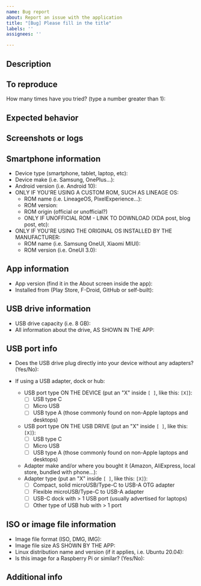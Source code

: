 ```yaml
---
name: Bug report
about: Report an issue with the application
title: "[Bug] Please fill in the title"
labels: ''
assignees: ''

---
```


<!--
==========================================================================
                             READ THIS
==========================================================================

- FILL IN THE TITLE

- Bug reports MUST ALWAYS have this form filled in IN ITS ENTIRETY.
  Type your content right below the -- > line.

- Windows ISOs are NOT SUPPORTED and they were NEVER SUPPORTED. DO NOT OPEN
  ISSUES ON ANY WINDOWS-RELATED TOPICS. If you'd like to contribute code for
  handling Windows ISOs you may do so in this thread:
  https://github.com/EtchDroid/EtchDroid/issues/5

- Any issues with missing or incomplete information will be IMNMEDIATELY
  CLOSED AND LOCKED. Any sort of subsequent spam will result in a BLOCK from
  future contributions.

- YES, ALL INFORMATION IS REQUIRED. IF YOU DON'T HAVE TIME TO FILL IT IN, I
  DON'T HAVE TIME TO WASTE ON YOU.

- ALWAYS SEARCH FOR OPEN AND PAST ISSUES

- READ THE FAQ: https://etchdroid.depau.eu/faq/

- READ THE USB DRIVE RECOVERY INSTRUCTIONS:
  https://etchdroid.depau.eu/broken_usb/

I do not take ABSOLUTELY ANY RESPONSIBILITY for any sort of hardware or
software issues YOU THINK are caused by EtchDroid.
For your info, if you think this app broke your USB drive or phone, please
let me tell you that I think you are an idiot.

By using this app, or any of my software you do it AT YOUR OWN risk.

==========================================================================
                             READ THIS
==========================================================================
-->

## Description
<!-- MANDATORY - Write a clear and concise description of your issue -->

## To reproduce
<!-- MANDATORY - Add a list of steps to be taken to reproduce the issue
 you are experiencing. If your issue only happens occasionally, say so.
 If your issue occurs once in a while, please say so and also how often it
 happens.

Example:

1. Click "Write raw image"
2. Select "xxx.iso"
3. Do this... etc
-->

How many times have you tried? (type a number greater than 1):

## Expected behavior
<!-- OPTIONAL, unless it's a subjective issue. A clear and concise description
 of what you expected to happen. -->


## Screenshots or logs
<!-- Either a screenshot of the ERROR SCREEN, or a FULL logcat MUST BE PROVIDED.
Right under this text box there's a button to attach files. -->


## Smartphone information
<!-- ALL FIELDS ARE MANDATORY. -->

 - Device type (smartphone, tablet, laptop, etc): 
 - Device make (i.e. Samsung, OnePlus...): 
 - Android version (i.e. Android 10):
 - ONLY IF YOU'RE USING A CUSTOM ROM, SUCH AS LINEAGE OS:
   - ROM name (i.e. LineageOS, PixelExperience...):
   - ROM version:
   - ROM origin (official or unofficial?)
   - ONLY IF UNOFFICIAL ROM - LINK TO DOWNLOAD (XDA post, blog post, etc):
 - ONLY IF YOU'RE USING THE ORIGINAL OS INSTALLED BY THE MANUFACTURER:
   - ROM name (i.e. Samsung OneUI, Xiaomi MIUI): 
   - ROM version (i.e. OneUI 3.0):


## App information
<!-- ALL FIELDS ARE MANDATORY. -->

- App version (find it in the About screen inside the app):
- Installed from (Play Store, F-Droid, GitHub or self-built): 


## USB drive information
<!-- This information is MANDATORY only if your issue is actually related
to USB writing.

If you're reporting an issue about a different type of crash, i.e. the app
crashes when launching the file browser, on start, etc. you may delete this
section. -->

- USB drive capacity (i.e. 8 GB): 
- All information about the drive, AS SHOWN IN THE APP:

<!-- ^^ To retrieve this info, open the app, click "Write raw image", select
a random file.

Take note of all text that appears in the USB selection list. Or just send a
screenshot -->

## USB port info

- Does the USB drive plug directly into your device without any adapters? (Yes/No): 

- If using a USB adapter, dock or hub:
  - USB port type ON THE DEVICE (put an "X" inside `[ ]`, like this: `[X]`):
    - [ ] USB type C
    - [ ] Micro USB
    - [ ] USB type A (those commonly found on non-Apple laptops and desktops)
  - USB port type ON THE USB DRIVE (put an "X" inside `[ ]`, like this: `[X]`):
    - [ ] USB type C
    - [ ] Micro USB
    - [ ] USB type A (those commonly found on non-Apple laptops and desktops)
  - Adapter make and/or where you bought it (Amazon, AliExpress, local store, bundled with phone...):
  - Adapter type (put an "X" inside `[ ]`, like this: `[X]`):
    - [ ] Compact, solid microUSB/Type-C to USB-A OTG adapter
    - [ ] Flexible microUSB/Type-C to USB-A adapter
    - [ ] USB-C dock with > 1 USB port (usually advertised for laptops)
    - [ ] Other type of USB hub with > 1 port

## ISO or image file information

<!-- ALL FIELDS ARE MANDATORY.
The "Linux distribution" field is mandatory if you are flashing a Linux
distribution or a Raspberry Pi distribution.

DAMN SMALL LINUX is not supported and it WON'T BE SUPPORTED any time soon.
-->

- Image file format (ISO, DMG, IMG): 
- Image file size AS SHOWN BY THE APP: 
- Linux distribution name and version (if it applies, i.e. Ubuntu 20.04): 
- Is this image for a Raspberry Pi or similar? (Yes/No): 

## Additional info
<!-- OPTIONAL - Add any other info that you may have below,
otherwise delete this section. -->

